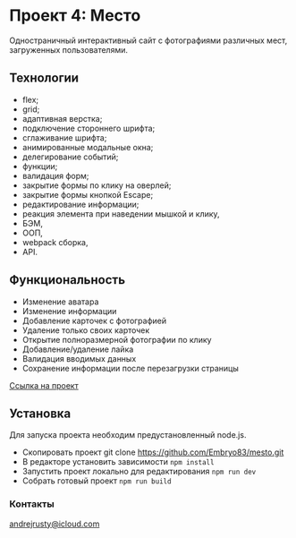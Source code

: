 # Проект 4: Место
Одностраничный интерактивный сайт с фотографиями различных мест, загруженных пользователями.

## Технологии
* flex;
* grid;
* адаптивная верстка;
* подключение стороннего шрифта;
* сглаживание шрифта;
* анимированные модальные окна;
* делегирование событий;
* функции;
* валидация форм;
* закрытие формы по клику на оверлей;
* закрытие формы кнопкой Escape;
* редактирование информации;
* реакция элемента при наведении мышкой и клику,
* БЭМ,
* ООП,
* webpack сборка,
* API.

## Функциональность
* Изменение аватара
* Изменение информации
* Добавление карточек с фотографией
* Удаление только своих карточек
* Открытие полноразмерной фотографии по клику
* Добавление/удаление лайка
* Валидация вводимых данных
* Сохранение информации после перезагрузки страницы

 [Ссылка на проект](https://embryo83.github.io/mesto/)
 
 ## Установка
 Для запуска проекта необходим предустановленный node.js.
 * Скопировать проект git clone https://github.com/Embryo83/mesto.git
 * В редакторе установить зависимости `npm install`
 * Запустить проект локально для редактирования `npm run dev`
 * Собрать готовый проект `npm run build`
 
 ### Контакты
 andrejrusty@icloud.com


